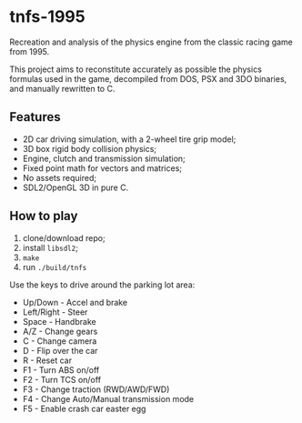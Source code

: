 # tnfs-1995

Recreation and analysis of the physics engine from the classic racing game from 1995.

This project aims to reconstitute accurately as possible the physics formulas used in the game, decompiled from DOS, PSX and 3DO binaries, and manually rewritten to C.

## Features
* 2D car driving simulation, with a 2-wheel tire grip model;
* 3D box rigid body collision physics;
* Engine, clutch and transmission simulation;
* Fixed point math for vectors and matrices;
* No assets required;
* SDL2/OpenGL 3D in pure C.

## How to play
1. clone/download repo;
2. install `libsdl2`;
3. `make`
4. run `./build/tnfs`

Use the keys to drive around the parking lot area:
* Up/Down - Accel and brake
* Left/Right - Steer
* Space - Handbrake
* A/Z - Change gears
* C - Change camera
* D - Flip over the car
* R - Reset car
* F1 - Turn ABS on/off
* F2 - Turn TCS on/off
* F3 - Change traction (RWD/AWD/FWD)
* F4 - Change Auto/Manual transmission mode
* F5 - Enable crash car easter egg
